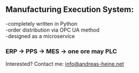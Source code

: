 ## Manufacturing Execution System:  
-completely written in Python  
-order distribution via OPC UA method    
-designed as a microservice  
  
### ERP -> PPS -> MES -> one ore may PLC  

Interested? Contact me: info@andreas-heine.net

